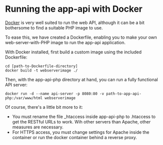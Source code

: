 # Running the app-api with Docker #

[Docker](https://docker.com) is very well suited to run the web API, although it can be a bit bothersome to find a suitable PHP image to use.

To ease this, we have created a Dockerfile, enabling you to make your own web-server-with-PHP image to run the app-api application.

With Docker installed, first build a custom image using the included Dockerfile:

```shell
cd [path-to-Dockerfile-directory]
docker build -t webserverimage ./
```

Then, with the app-api-php directory at hand, you can run a fully functional API server:
```shell 
docker run -d --name api-server -p 8080:80 -v path-to-app-api-php:/var/www/html webserverimage
```

Of course, there's a little bit more to it:

* You must rename the file _htaccess inside app-api-php to .htaccess to get the RESTful URLs to work. Wih other servers than Apache, other measures are necessary.
* For HTTPS access, you must change settings for Apache inside the container or run the docker container behind a reverse proxy.